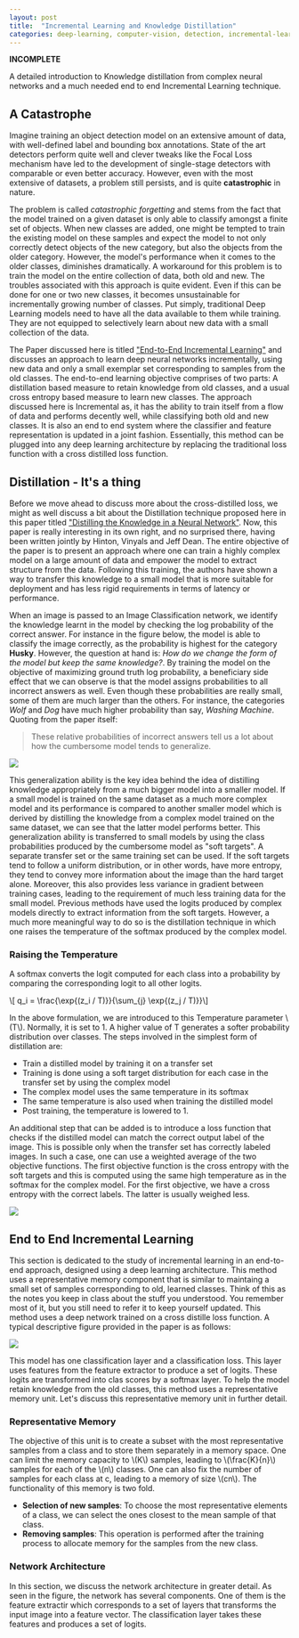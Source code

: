 ```yaml
---
layout: post
title:  "Incremental Learning and Knowledge Distillation"
categories: deep-learning, computer-vision, detection, incremental-learning
--- 
```

**INCOMPLETE**


A detailed introduction to Knowledge distillation from complex neural networks and a much needed end to end Incremental Learning technique. 


## A Catastrophe

Imagine training an object detection model on an extensive amount of data, with well-defined label and bounding box annotations. State of the art detectors perform quite well and clever tweaks like the Focal Loss mechanism have led to the development of single-stage detectors with comparable or even better accuracy. However, even with the most extensive of datasets, a problem still persists, and is quite **catastrophic** in nature.

The problem is called *catastrophic forgetting* and stems from the fact that the model trained on a given dataset is only able to classify amongst a finite set of objects. When new classes are added, one might be tempted to train the existing model on these samples and expect the model to not only correctly detect objects of the new category, but also the objects from the older category. However, the model's performance when it comes to the older classes, diminishes dramatically. A workaround for this problem is to train the model on the entire collection of data, both old and new. The troubles associated with this approach is quite evident. Even if this can be done for one or two new classes, it becomes unsustainable for incrementally growing number of classes. Put simply, traditional Deep Learning models need to have all the data available to them while training. They are not equipped to selectively learn about new data with a small collection of the data. 

The Paper discussed here is titled ["End-to-End Incremental Learning"](https://arxiv.org/abs/1807.09536) and discusses an approach to learn deep neural networks incrementally, using new data and only a small exemplar set corresponding to samples from the old classes. The end-to-end learning objective comprises of two parts: A distillation based measure to retain knowledge from old classes, and a usual cross entropy based measure to learn new classes. The approach discussed here is Incremental as, it has the ability to train itself from a flow of data and performs decently well, while classifying both old and new classes. It is also an end to end system where the classifier and feature representation is updated in a joint fashion. Essentially, this method can be plugged into any deep learning architecture by replacing the traditional loss function with a cross distilled loss function.

## Distillation - It's a thing

Before we move ahead to discuss more about the cross-distilled loss, we might as well discuss a bit about the Distillation technique proposed here in this paper titled ["Distilling the Knowledge in a Neural Network"](https://arxiv.org/abs/1503.02531). Now, this paper is really interesting in its own right, and no surprised there, having been written jointly by Hinton, Vinyals and Jeff Dean. The entire objective of the paper is to present an approach where one can train a highly complex model on a large amount of data and empower the model to extract structure from the data. Following this training, the authors have shown a way to transfer this knowledge to a small model that is more suitable for deployment and has less rigid requirements in terms of latency or performance.

When an image is passed to an Image Classification network, we identify the knowledge learnt in the model by checking the log probability of the correct answer. For instance in the figure below, the model is able to classify the image correctly, as the probability is highest for the category **Husky**. However, the question at hand is: *How do we change the form of the model but keep the same knowledge?*. By training the model on the objective of maximizing ground truth log probability, a beneficiary side effect that we can observe is that the model assigns probabilities to all incorrect answers as well. Even though these probabilities are really small, some of them are much larger than the others. For instance, the categories *Wolf* and *Dog* have much higher probability than say, *Washing Machine*. Quoting from the paper itself:
> These  relative probabilities of incorrect answers tell us a lot about how the cumbersome model tends to generalize. 

<img src="{{site.url}}/images/increm_1.png" style="display: block; margin: auto;" />

This generalization ability is the key idea behind the idea of distilling knowledge appropriately from a much bigger model into a smaller model. If a small model is trained on the same dataset as a much more complex model and its performance is compared to another smaller model which is derived by distilling the knowledge from a complex model trained on the same dataset, we can see that the latter model performs better. This generalization ability is transferred to small models by using the class probabilities produced by the cumbersome model as "soft targets". A separate transfer set or the same training set can be used. If the soft targets tend to follow a uniform distribution, or in other words, have more entropy, they tend to convey more information about the image than the hard target alone. Moreover, this also provides less variance in gradient between training cases, leading to the requirement of much less training data for the small model. Previous methods have used the logits produced by complex models directly to extract information from the soft targets. However, a much more meaningful way to do so is the distillation technique in which one raises the temperature of the softmax produced by the complex model. 

### Raising the Temperature

A softmax converts the logit computed for each class into a probability by comparing the corresponding logit to all other logits. 

\\[ q_i = \frac{\exp{(z_i / T)}}{\sum_{j} \exp{(z_j / T)}}\\]

In the above formulation, we are introduced to this Temperature parameter \\(T\\). Normally, it is set to 1. A higher value of T generates a softer probability distribution over classes. The steps involved in the simplest form of distillation are:

- Train a distilled model by training it on a transfer set 
- Training is done using a soft target distribution for each case in the transfer set by using the complex model
- The complex model uses the same temperature in its softmax
- The same temperature is also used when training the distilled model
- Post training, the temperature is lowered to 1. 

An additional step that can be added is to introduce a loss function that checks if the distilled model can match the correct output label of the image. This is possible only when the transfer set has correctly labeled images. In such a case, one can use a weighted average of the two objective functions. The first objective function is the cross entropy with the soft targets and this is computed using the same high temperature as in the softmax for the complex model. For the first objective, we have a cross entropy with the correct labels. The latter is usually weighed less.


<img src="{{site.url}}/images/increm_2.png" style="display: block; margin: auto;" />


## End to End Incremental Learning

This section is dedicated to the study of incremental learning in an end-to-end approach, designed using a deep learning architecture. This method uses a representative memory component that is similar to maintaing a small set of samples corresponding to old, learned classes. Think of this as the notes you keep in class about the stuff you understood. You remember most of it, but you still need to refer it to keep yourself updated. This method uses a deep network trained on a cross distille loss function. A typical descriptive figure provided in the paper is as follows:

<img src="{{site.url}}/images/increm_3.png" style="display: block; margin: auto;" />

This model has one classification layer and a classification loss. This layer uses features from the feature extractor to produce a set of logits. These logits are transformed into clas scores by a softmax layer. To help the model retain knowledge from the old classes, this method uses a representative memory unit. Let's discuss this representative memory unit in further detail.


### Representative Memory

The objective of this unit is to create a subset with the most representative samples from a class and to store them separately in a memory space. One can limit the memory capacity to \\(K\\) samples, leading to \\(\frac{K}{n}\\) samples for each of the \\(n\\) classes. One can also fix the number of samples for each class at c, leading to a memory of size \\(cn\\). The functionality of this memory is two fold.

- **Selection of new samples**: To choose the most representative elements of a class, we can select the ones closest to the mean sample of that class. 
- **Removing samples**: This operation is performed after the training process to allocate memory for the samples from the new class. 


### Network Architecture

In this section, we discuss the network architecture in greater detail. As seen in the figure, the network has several components. One of them is the feature extractir which corresponds to a set of layers that transforms the input image into a feature vector. The classification layer takes these features and produces a set of logits. 











